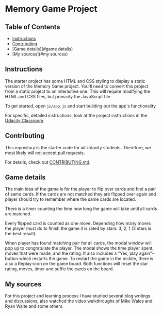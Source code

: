 # Memory Game Project

## Table of Contents

* [Instructions](#instructions)
* [Contributing](#contributing)
* [Game details](#game details)
* [My sources](#my sources)

## Instructions

The starter project has some HTML and CSS styling to display a static version of the Memory Game project. You'll need to convert this project from a static project to an interactive one. This will require modifying the HTML and CSS files, but primarily the JavaScript file.

To get started, open `js/app.js` and start building out the app's functionality

For specific, detailed instructions, look at the project instructions in the [Udacity Classroom](https://classroom.udacity.com/me).

## Contributing

This repository is the starter code for _all_ Udacity students. Therefore, we most likely will not accept pull requests.

For details, check out [CONTRIBUTING.md](CONTRIBUTING.md).

## Game details

The main idea of the game is for the player to flip over cards and find a pair of same cards. If the cards are not matched they are flipped over again and player should try to remember where the same cards are located.

There is a timer counting the time how long the game will take until all cards are matched.

Every flipped card is counted as one move. Depending how many moves the player must do to finish the game it is rated by stars: 3, 2, 1 (3 stars is the best result).

When player has found matching pair for all cards, the modal window will pop up to congratulate the player. The modal shows the time player spent, moves that were made, and the rating. It also includes a "Yes, play again"-button which restarts the game. To restart the game in the middle, there is also a Replay-icon on the game board. Both functions will reset the star rating, moves, timer and suffle the cards on the board.

## My sources
For this project and learning process I have studied several blog writings and discussions, also watched the video walkthroughs of Mike Wales and Ryan Waite and some others. 



